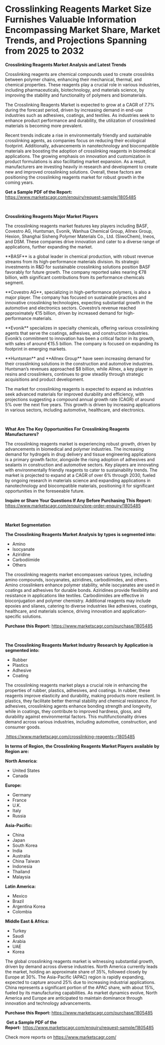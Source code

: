 <p><h1>Crosslinking Reagents Market Size Furnishes Valuable Information Encompassing Market Share, Market Trends, and Projections Spanning from 2025 to 2032</h1></p><p><strong>Crosslinking Reagents Market Analysis and Latest Trends</strong></p>
<p><p>Crosslinking reagents are chemical compounds used to create crosslinks between polymer chains, enhancing their mechanical, thermal, and chemical properties. These reagents play a crucial role in various industries, including pharmaceuticals, biotechnology, and materials science, by improving the stability and functionality of polymers and biomaterials. </p><p>The Crosslinking Reagents Market is expected to grow at a CAGR of 7.7% during the forecast period, driven by increasing demand in end-use industries such as adhesives, coatings, and textiles. As industries seek to enhance product performance and durability, the utilization of crosslinked materials is becoming more prevalent. </p><p>Recent trends indicate a rise in environmentally friendly and sustainable crosslinking agents, as companies focus on reducing their ecological footprint. Additionally, advancements in nanotechnology and biocompatible materials are boosting the adoption of crosslinking reagents in biomedical applications. The growing emphasis on innovation and customization in product formulations is also facilitating market expansion. As a result, manufacturers are investing heavily in research and development to create new and improved crosslinking solutions. Overall, these factors are positioning the crosslinking reagents market for robust growth in the coming years.</p></p>
<p><strong>Get a Sample PDF of the Report:&nbsp;</strong> <a href="https://www.marketscagr.com/enquiry/request-sample/1805485?utm_campaign=3552&utm_medium=2&utm_source=Github&utm_content=ia&utm_term=01042025&utm_id=crosslinking-reagents">https://www.marketscagr.com/enquiry/request-sample/1805485</a></p>
<p>&nbsp;</p>
<p><strong>Crosslinking Reagents Major Market Players</strong></p>
<p><p>The crosslinking reagents market features key players including BASF, Covestro AG, Huntsman, Evonik, Wanhua Chemical Group, Allnex Group, Hexion, Shanghai Sisheng Polymer Materials Co., Ltd. (SiwoChem), Ineos, and DSM. These companies drive innovation and cater to a diverse range of applications, further expanding the market.</p><p>**BASF** is a global leader in chemical production, with robust revenue streams from its high-performance materials division. Its strategic investments in R&D for sustainable crosslinking solutions position BASF favorably for future growth. The company reported sales nearing €78 billion, with significant contributions from its performance chemicals segment.</p><p>**Covestro AG**, specializing in high-performance polymers, is also a major player. The company has focused on sustainable practices and innovative crosslinking technologies, expecting substantial growth in the automotive and electronics sectors. Covestro’s revenue reached approximately €15 billion, driven by increased demand for high-performance materials.</p><p>**Evonik** specializes in specialty chemicals, offering various crosslinking agents that serve the coatings, adhesives, and construction industries. Evonik’s commitment to innovation has been a critical factor in its growth, with sales of around €15.5 billion. The company is focused on expanding its footprint in emerging markets.</p><p>**Huntsman** and **Allnex Group** have seen increasing demand for their crosslinking solutions in the construction and automotive industries. Huntsman’s revenues approached $8 billion, while Allnex, a key player in resins and crosslinkers, continues to grow steadily through strategic acquisitions and product development.</p><p>The market for crosslinking reagents is expected to expand as industries seek advanced materials for improved durability and efficiency, with projections suggesting a compound annual growth rate (CAGR) of around 5% over the next five years. This growth is driven by increasing applications in various sectors, including automotive, healthcare, and electronics.</p></p>
<p>&nbsp;</p>
<p><strong>What Are The Key Opportunities For Crosslinking Reagents Manufacturers?</strong></p>
<p><p>The crosslinking reagents market is experiencing robust growth, driven by advancements in biomedical and polymer industries. The increasing demand for hydrogels in drug delivery and tissue engineering applications is a primary growth factor, alongside the rising adoption of adhesives and sealants in construction and automotive sectors. Key players are innovating with environmentally friendly reagents to cater to sustainability trends. The market is projected to expand at a CAGR of over 6% through 2030, fueled by ongoing research in materials science and expanding applications in nanotechnology and biocompatible materials, positioning it for significant opportunities in the foreseeable future.</p></p>
<p><strong>Inquire or Share Your Questions If Any Before Purchasing This Report:</strong> <a href="https://www.marketscagr.com/enquiry/pre-order-enquiry/1805485?utm_campaign=3552&utm_medium=2&utm_source=Github&utm_content=ia&utm_term=01042025&utm_id=crosslinking-reagents">https://www.marketscagr.com/enquiry/pre-order-enquiry/1805485</a></p>
<p>&nbsp;</p>
<p><strong>Market Segmentation</strong></p>
<p><strong>The Crosslinking Reagents Market Analysis by types is segmented into:</strong></p>
<p><ul><li>Amino</li><li>Isocyanate</li><li>Aziridine</li><li>Carbodiimide</li><li>Others</li></ul></p>
<p><p>The crosslinking reagents market encompasses various types, including amino compounds, isocyanates, aziridines, carbodiimides, and others. Amino crosslinkers enhance polymer stability, while isocyanates are used in coatings and adhesives for durable bonds. Aziridines provide flexibility and resistance in applications like textiles. Carbodiimides are effective in bioconjugation and polymer chemistry. Additional reagents may include epoxies and silanes, catering to diverse industries like adhesives, coatings, healthcare, and materials science, driving innovation and application-specific solutions.</p></p>
<p><strong>Purchase this Report:&nbsp;</strong><a href="https://www.marketscagr.com/purchase/1805485?utm_campaign=3552&utm_medium=2&utm_source=Github&utm_content=ia&utm_term=01042025&utm_id=crosslinking-reagents">https://www.marketscagr.com/purchase/1805485</a></p>
<p>&nbsp;</p>
<p><strong>The Crosslinking Reagents Market Industry Research by Application is segmented into:</strong></p>
<p><ul><li>Rubber</li><li>Plastics</li><li>Adhesive</li><li>Coating</li></ul></p>
<p><p>The crosslinking reagents market plays a crucial role in enhancing the properties of rubber, plastics, adhesives, and coatings. In rubber, these reagents improve elasticity and durability, making products more resilient. In plastics, they facilitate better thermal stability and chemical resistance. For adhesives, crosslinking agents enhance bonding strength and longevity, while in coatings, they contribute to improved hardness, gloss, and durability against environmental factors. This multifunctionality drives demand across various industries, including automotive, construction, and consumer goods.</p></p>
<p><a href="https://www.marketscagr.com/crosslinking-reagents-r1805485?utm_campaign=3552&utm_medium=2&utm_source=Github&utm_content=ia&utm_term=01042025&utm_id=crosslinking-reagents">&nbsp;https://www.marketscagr.com/crosslinking-reagents-r1805485</a></p>
<p><strong>In terms of Region, the Crosslinking Reagents Market Players available by Region are:</strong></p>
<p>
    <p> <strong> North America: </strong>
        <ul>
            <li>United States</li>
            <li>Canada</li>
        </ul>
        </p> 
    <p> <strong> Europe: </strong>
        <ul>
            <li>Germany</li>
            <li>France</li>
            <li>U.K.</li>
            <li>Italy</li>
            <li>Russia</li>
        </ul>
        </p> 
    <p> <strong> Asia-Pacific: </strong>
        <ul>
            <li>China</li>
            <li>Japan</li>
            <li>South Korea</li>
            <li>India</li>
            <li>Australia</li>
            <li>China Taiwan</li>
            <li>Indonesia</li>
            <li>Thailand</li>
            <li>Malaysia</li>
        </ul>
        </p> 
    <p> <strong> Latin America: </strong>
        <ul>
            <li>Mexico</li>
            <li>Brazil</li>
            <li>Argentina Korea</li>
            <li>Colombia</li>
        </ul>
        </p> 
    <p> <strong> Middle East & Africa: </strong>
        <ul>
            <li>Turkey</li>
            <li>Saudi</li>
            <li>Arabia</li>
            <li>UAE</li>
            <li>Korea</li>
        </ul>
    </p>
    </p>
<p><p>The global crosslinking reagents market is witnessing substantial growth, driven by demand across diverse industries. North America currently leads the market, holding an approximate share of 35%, followed closely by Europe at 30%. The Asia-Pacific (APAC) region is rapidly expanding, expected to capture around 25% due to increasing industrial applications. China represents a significant portion of the APAC share, with about 15%, fueled by its manufacturing capabilities. As market dynamics evolve, North America and Europe are anticipated to maintain dominance through innovation and technology advancements.</p></p>
<p><strong>Purchase this Report: </strong><a href="https://www.marketscagr.com/purchase/1805485?utm_campaign=3552&utm_medium=2&utm_source=Github&utm_content=ia&utm_term=01042025&utm_id=crosslinking-reagents">https://www.marketscagr.com/purchase/1805485</a></p>
<p>&nbsp;<strong>Get a Sample PDF of the Report:&nbsp;&nbsp;</strong><a href="https://www.marketscagr.com/enquiry/request-sample/1805485?utm_campaign=3552&utm_medium=2&utm_source=Github&utm_content=ia&utm_term=01042025&utm_id=crosslinking-reagents">https://www.marketscagr.com/enquiry/request-sample/1805485</a></p>
<p><strong></strong></p>
<p>Check more reports on <a href="https://www.marketscagr.com/?utm_campaign=3552&utm_medium=2&utm_source=Github&utm_content=ia&utm_term=01042025&utm_id=crosslinking-reagents">https://www.marketscagr.com/</a></p>